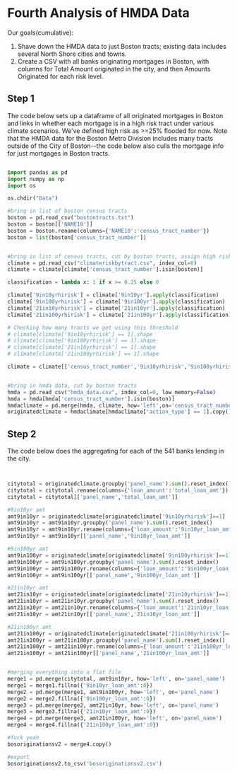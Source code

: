 # Fourth Analysis of HMDA Data

Our goals(cumulative):

1. Shave down the HMDA data to just Boston tracts; existing data includes several North Shore cities and towns.
2. Create a CSV with all banks originating mortgages in Boston, with columns for Total Amount originated in the city, and then Amounts Originated for each risk level.

## Step 1

The code below sets up a dataframe of all originated mortgages in Boston and links in whether each mortgage is in a high risk tract under various climate scenarios. We've defined high risk as >=25% flooded for now. Note that the HMDA data for the Boston Metro Division includes many tracts outside of the City of Boston--the code below also culls the mortgage info for just mortgages in Boston tracts.

```python

import pandas as pd
import numpy as np
import os

os.chdir("Data")

#bring in list of boston census tracts
boston = pd.read_csv("bostontracts.txt")
boston = boston[['NAME10']]
boston = boston.rename(columns={'NAME10':'census_tract_number'})
boston = list(boston['census_tract_number'])


#bring in list of census tracts, cut by boston tracts, assign high risk status
climate = pd.read_csv("climateriskbytract.csv", index_col=0)
climate = climate[climate['census_tract_number'].isin(boston)]

classification = lambda x: 1 if x >= 0.25 else 0

climate['9in10yrhirisk'] = climate['9in10yr'].apply(classification)
climate['9in100yrhirisk'] = climate['9in100yr'].apply(classification)
climate['21in10yrhirisk'] = climate['21in10yr'].apply(classification)
climate['21in100yrhirisk'] = climate['21in100yr'].apply(classification)

# Checking how many tracts we get using this threshold
# climate[climate['9in10yrhirisk'] == 1].shape
# climate[climate['9in100yrhirisk'] == 1].shape
# climate[climate['21in10yrhirisk'] == 1].shape
# climate[climate['21in100yrhirisk'] == 1].shape

climate = climate[['census_tract_number','9in10yrhirisk','9in100yrhirisk','21in10yrhirisk','21in100yrhirisk']]


#bring in hmda data, cut by boston tracts
hmda = pd.read_csv("hmda_data.csv", index_col=0, low_memory=False)
hmda = hmda[hmda['census_tract_number'].isin(boston)]
hmdaclimate = pd.merge(hmda, climate, how='left',on='census_tract_number')
originatedclimate = hmdaclimate[hmdaclimate['action_type'] == 1].copy()

```

## Step 2

The code below does the aggregating for each of the 541 banks lending in the city.

```python


citytotal = originatedclimate.groupby('panel_name').sum().reset_index()
citytotal = citytotal.rename(columns={'loan_amount':'total_loan_amt'})
citytotal = citytotal[['panel_name','total_loan_amt']]

#9in10yr amt
amt9in10yr = originatedclimate[originatedclimate['9in10yrhirisk']==1]
amt9in10yr = amt9in10yr.groupby('panel_name').sum().reset_index()
amt9in10yr = amt9in10yr.rename(columns={'loan_amount':'9in10yr_loan_amt'})
amt9in10yr = amt9in10yr[['panel_name','9in10yr_loan_amt']]

#9in100yr amt
amt9in100yr = originatedclimate[originatedclimate['9in100yrhirisk']==1]
amt9in100yr = amt9in100yr.groupby('panel_name').sum().reset_index()
amt9in100yr = amt9in100yr.rename(columns={'loan_amount':'9in100yr_loan_amt'})
amt9in100yr = amt9in100yr[['panel_name','9in100yr_loan_amt']]

#21in10yr amt
amt21in10yr = originatedclimate[originatedclimate['21in10yrhirisk']==1]
amt21in10yr = amt21in10yr.groupby('panel_name').sum().reset_index()
amt21in10yr = amt21in10yr.rename(columns={'loan_amount':'21in10yr_loan_amt'})
amt21in10yr = amt21in10yr[['panel_name','21in10yr_loan_amt']]

#21in100yr amt
amt21in100yr = originatedclimate[originatedclimate['21in100yrhirisk']==1]
amt21in100yr = amt21in100yr.groupby('panel_name').sum().reset_index()
amt21in100yr = amt21in100yr.rename(columns={'loan_amount':'21in100yr_loan_amt'})
amt21in100yr = amt21in100yr[['panel_name','21in100yr_loan_amt']]


#merging everything into a flat file
merge1 = pd.merge(citytotal, amt9in10yr, how='left', on='panel_name')
merge1 = merge1.fillna({'9in10yr_loan_amt':0})
merge2 = pd.merge(merge1, amt9in100yr, how='left', on='panel_name')
merge2 = merge2.fillna({'9in100yr_loan_amt':0})
merge3 = pd.merge(merge2, amt21in10yr, how='left', on='panel_name')
merge3 = merge3.fillna({'21in10yr_loan_amt':0})
merge4 = pd.merge(merge3, amt21in100yr, how='left', on='panel_name')
merge4 = merge4.fillna({'21in100yr_loan_amt':0})

#fuck yeah
bosoriginationsv2 = merge4.copy()

#export
bosoriginationsv2.to_csv('bosoriginationsv2.csv')

```

